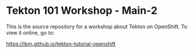 # Tekton 101 Workshop - Main-2

This is the source repository for a workshop about Tekton on OpenShift. To view it online, go to:

<https://ibm.github.io/tekton-tutorial-openshift>
